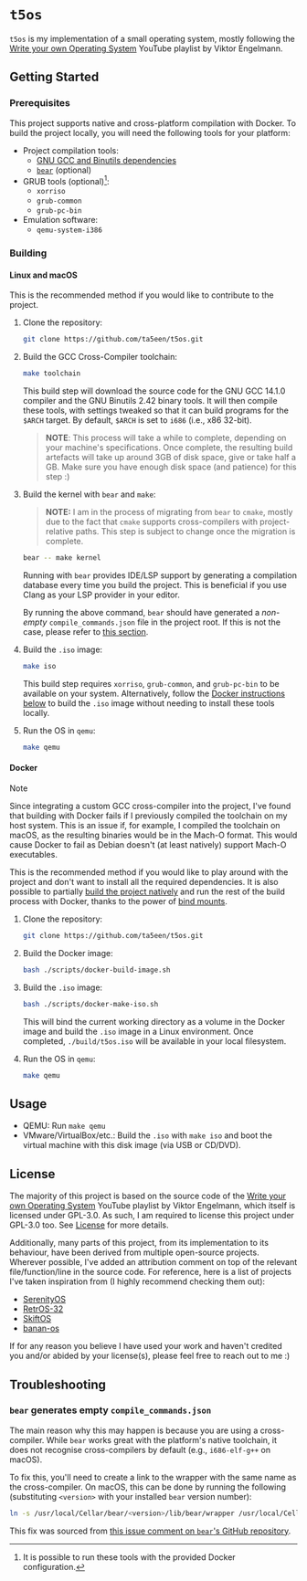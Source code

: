 # `t5os`

`t5os` is my implementation of a small operating system, mostly following the
[Write your own Operating System][wyoos-yt-playlist] YouTube playlist by Viktor
Engelmann.

## Getting Started

### Prerequisites

This project supports native and cross-platform compilation with Docker. To
build the project locally, you will need the following tools for your platform:

- Project compilation tools:
  - [GNU GCC and Binutils dependencies][gnu-gcc-binutils-deps]
  - [`bear`][bear-gh] (optional)
- GRUB tools (optional)[^1]:
  - `xorriso`
  - `grub-common`
  - `grub-pc-bin`
- Emulation software:
  - `qemu-system-i386`

[^1]: It is possible to run these tools with the provided Docker configuration.

### Building

#### Linux and macOS

This is the recommended method if you would like to contribute to the project.

1. Clone the repository:

    ```sh
    git clone https://github.com/ta5een/t5os.git
    ```

1. Build the GCC Cross-Compiler toolchain:

    ```sh
    make toolchain
    ```

    This build step will download the source code for the GNU GCC 14.1.0
    compiler and the GNU Binutils 2.42 binary tools. It will then compile these
    tools, with settings tweaked so that it can build programs for the `$ARCH`
    target. By default, `$ARCH` is set to `i686` (i.e., x86 32-bit).

    > **NOTE**: This process will take a while to complete, depending on your
    > machine's specifications. Once complete, the resulting build artefacts
    > will take up around 3GB of disk space, give or take half a GB. Make sure
    > you have enough disk space (and patience) for this step :)

1. Build the kernel with `bear` and `make`:

    > **NOTE:** I am in the process of migrating from `bear` to `cmake`, mostly
    > due to the fact that `cmake` supports cross-compilers with
    > project-relative paths. This step is subject to change once the migration
    > is complete.

    ```sh
    bear -- make kernel
    ```

    Running with `bear` provides IDE/LSP support by generating a compilation
    database every time you build the project. This is beneficial if you use
    Clang as your LSP provider in your editor.

    By running the above command, `bear` should have generated a *non-empty*
    `compile_commands.json` file in the project root. If this is not the case,
    please refer to [this section](#bear-generates-empty-compile_commandsjson).

1. Build the `.iso` image:

    ```sh
    make iso
    ```

    This build step requires `xorriso`, `grub-common`, and `grub-pc-bin` to be
    available on your system. Alternatively, follow the [Docker instructions
    below](#docker) to build the `.iso` image without needing to install these
    tools locally.

1. Run the OS in `qemu`:

    ```sh
    make qemu
    ```

#### Docker

> [!NOTE]
> Since integrating a custom GCC cross-compiler into the project, I've found
> that building with Docker fails if I previously compiled the toolchain on my
> host system. This is an issue if, for example, I compiled the toolchain on
> macOS, as the resulting binaries would be in the Mach-O format. This would
> cause Docker to fail as Debian doesn't (at least natively) support Mach-O
> executables.

This is the recommended method if you would like to play around with the
project and don't want to install all the required dependencies. It is also
possible to partially [build the project natively](#linux-and-macos) and run
the rest of the build process with Docker, thanks to the power of [bind
mounts][docker-bind-mounts].

1. Clone the repository:

    ```sh
    git clone https://github.com/ta5een/t5os.git
    ```

1. Build the Docker image:

    ```sh
    bash ./scripts/docker-build-image.sh
    ```

1. Build the `.iso` image:

    ```sh
    bash ./scripts/docker-make-iso.sh
    ```

    This will bind the current working directory as a volume in the Docker
    image and build the `.iso` image in a Linux environment. Once completed,
    `./build/t5os.iso` will be available in your local filesystem.

1. Run the OS in `qemu`:

    ```sh
    make qemu
    ```

## Usage

- QEMU: Run `make qemu`
- VMware/VirtualBox/etc.: Build the `.iso` with `make iso` and boot the virtual
  machine with this disk image (via USB or CD/DVD).

## License

The majority of this project is based on the source code of the [Write your own
Operating System][wyoos-yt-playlist] YouTube playlist by Viktor Engelmann,
which itself is licensed under GPL-3.0. As such, I am required to license this
project under GPL-3.0 too. See [License](./LICENSE) for more details.

Additionally, many parts of this project, from its implementation to its
behaviour, have been derived from multiple open-source projects. Wherever
possible, I've added an attribution comment on top of the relevant
file/function/line in the source code. For reference, here is a list of
projects I've taken inspiration from (I highly recommend checking them out):

- [SerenityOS](https://github.com/SerenityOS/serenity)
- [RetrOS-32](https://github.com/joexbayer/RetrOS-32)
- [SkiftOS](https://github.com/skift-org/skift)
- [banan-os](https://git.bananymous.com/Bananymous/banan-os)

If for any reason you believe I have used your work and haven't credited you
and/or abided by your license(s), please feel free to reach out to me :)

## Troubleshooting

### `bear` generates empty `compile_commands.json`

The main reason why this may happen is because you are using a cross-compiler.
While `bear` works great with the platform's native toolchain, it does not
recognise cross-compilers by default (e.g., `i686-elf-g++` on macOS).

To fix this, you'll need to create a link to the wrapper with the same name as
the cross-compiler. On macOS, this can be done by running the following
(substituting `<version>` with your installed `bear` version number):

```sh
ln -s /usr/local/Cellar/bear/<version>/lib/bear/wrapper /usr/local/Cellar/bear/<version>/lib/bear/wrapper.d/i686-elf-g++
```

This fix was sourced from [this issue comment on `bear`'s GitHub
repository][bear-gh-issue-comment].

[bear-gh-issue-comment]: https://github.com/rizsotto/Bear/issues/561#issuecomment-1921214908
[bear-gh]: https://github.com/rizsotto/Bear
[docker-bind-mounts]: https://docs.docker.com/storage/bind-mounts/
[gnu-gcc-binutils-deps]: https://wiki.osdev.org/GCC_Cross-Compiler#Installing_Dependencies
[wyoos-yt-playlist]: https://www.youtube.com/playlist?list=PLHh55M_Kq4OApWScZyPl5HhgsTJS9MZ6M
